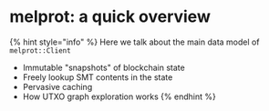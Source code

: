 # melprot: a quick overview

{% hint style="info" %}
Here we talk about the main data model of `melprot::Client`&#x20;

* Immutable "snapshots" of blockchain state
* Freely lookup SMT contents in the state
* Pervasive caching
* How UTXO graph exploration works
{% endhint %}
